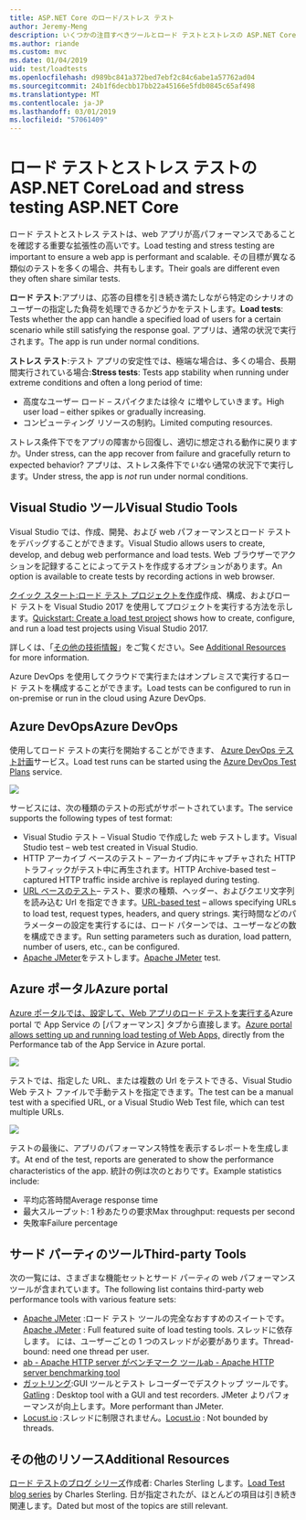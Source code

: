 ```yaml
---
title: ASP.NET Core のロード/ストレス テスト
author: Jeremy-Meng
description: いくつかの注目すべきツールとロード テストとストレスの ASP.NET Core アプリをテストするための方法について説明します。
ms.author: riande
ms.custom: mvc
ms.date: 01/04/2019
uid: test/loadtests
ms.openlocfilehash: d989bc841a372bed7ebf2c84c6abe1a57762ad04
ms.sourcegitcommit: 24b1f6decbb17bb22a45166e5fdb0845c65af498
ms.translationtype: MT
ms.contentlocale: ja-JP
ms.lasthandoff: 03/01/2019
ms.locfileid: "57061409"
---
```

# <a name="load-and-stress-testing-aspnet-core"></a><span data-ttu-id="61732-103">ロード テストとストレス テストの ASP.NET Core</span><span class="sxs-lookup"><span data-stu-id="61732-103">Load and stress testing ASP.NET Core</span></span>

<span data-ttu-id="61732-104">ロード テストとストレス テストは、web アプリが高パフォーマンスであることを確認する重要な拡張性の高いです。</span><span class="sxs-lookup"><span data-stu-id="61732-104">Load testing and stress testing are important to ensure a web app is performant and scalable.</span></span> <span data-ttu-id="61732-105">その目標が異なる類似のテストを多くの場合、共有もします。</span><span class="sxs-lookup"><span data-stu-id="61732-105">Their goals are different even they often share similar tests.</span></span>

<span data-ttu-id="61732-106">**ロード テスト**:アプリは、応答の目標を引き続き満たしながら特定のシナリオのユーザーの指定した負荷を処理できるかどうかをテストします。</span><span class="sxs-lookup"><span data-stu-id="61732-106">**Load tests**: Tests whether the app can handle a specified load of users for a certain scenario while still satisfying the response goal.</span></span> <span data-ttu-id="61732-107">アプリは、通常の状況で実行されます。</span><span class="sxs-lookup"><span data-stu-id="61732-107">The app is run under normal conditions.</span></span>

<span data-ttu-id="61732-108">**ストレス テスト**:テスト アプリの安定性では、極端な場合は、多くの場合、長期間実行されている場合:</span><span class="sxs-lookup"><span data-stu-id="61732-108">**Stress tests**: Tests app stability when running under extreme conditions and often a long period of time:</span></span>

* <span data-ttu-id="61732-109">高度なユーザー ロード – スパイクまたは徐々 に増やしていきます。</span><span class="sxs-lookup"><span data-stu-id="61732-109">High user load – either spikes or gradually increasing.</span></span>
* <span data-ttu-id="61732-110">コンピューティング リソースの制約。</span><span class="sxs-lookup"><span data-stu-id="61732-110">Limited computing resources.</span></span>  

<span data-ttu-id="61732-111">ストレス条件下でをアプリの障害から回復し、適切に想定される動作に戻りますか。</span><span class="sxs-lookup"><span data-stu-id="61732-111">Under stress, can the app recover from failure and gracefully return to expected behavior?</span></span> <span data-ttu-id="61732-112">アプリは、ストレス条件下で*いない*通常の状況下で実行します。</span><span class="sxs-lookup"><span data-stu-id="61732-112">Under stress, the app is *not* run under normal conditions.</span></span>

## <a name="visual-studio-tools"></a><span data-ttu-id="61732-113">Visual Studio ツール</span><span class="sxs-lookup"><span data-stu-id="61732-113">Visual Studio Tools</span></span>

<span data-ttu-id="61732-114">Visual Studio では、作成、開発、および web パフォーマンスとロード テストをデバッグすることができます。</span><span class="sxs-lookup"><span data-stu-id="61732-114">Visual Studio allows users to create, develop, and debug web performance and load tests.</span></span> <span data-ttu-id="61732-115">Web ブラウザーでアクションを記録することによってテストを作成するオプションがあります。</span><span class="sxs-lookup"><span data-stu-id="61732-115">An option is available to create tests by recording actions in web browser.</span></span>

<span data-ttu-id="61732-116">[クイック スタート:ロード テスト プロジェクトを作成](/visualstudio/test/quickstart-create-a-load-test-project?view=vs-2017)作成、構成、およびロード テストを Visual Studio 2017 を使用してプロジェクトを実行する方法を示します。</span><span class="sxs-lookup"><span data-stu-id="61732-116">[Quickstart: Create a load test project](/visualstudio/test/quickstart-create-a-load-test-project?view=vs-2017) shows how to create, configure, and run a load test projects using Visual Studio 2017.</span></span>

<span data-ttu-id="61732-117">詳しくは、「[その他の技術情報](#add)」をご覧ください。</span><span class="sxs-lookup"><span data-stu-id="61732-117">See [Additional Resources](#add) for more information.</span></span>

<span data-ttu-id="61732-118">Azure DevOps を使用してクラウドで実行またはオンプレミスで実行するロード テストを構成することができます。</span><span class="sxs-lookup"><span data-stu-id="61732-118">Load tests can be configured to run in on-premise or run in the cloud using Azure DevOps.</span></span>

## <a name="azure-devops"></a><span data-ttu-id="61732-119">Azure DevOps</span><span class="sxs-lookup"><span data-stu-id="61732-119">Azure DevOps</span></span>

<span data-ttu-id="61732-120">使用してロード テストの実行を開始することができます、 [Azure DevOps テスト計画](/azure/devops/test/load-test/index?view=vsts)サービス。</span><span class="sxs-lookup"><span data-stu-id="61732-120">Load test runs can be started using the [Azure DevOps Test Plans](/azure/devops/test/load-test/index?view=vsts) service.</span></span>

![](./load-tests/_static/azure-devops-load-test.png)

<span data-ttu-id="61732-121">サービスには、次の種類のテストの形式がサポートされています。</span><span class="sxs-lookup"><span data-stu-id="61732-121">The service supports the following types of test format:</span></span>

- <span data-ttu-id="61732-122">Visual Studio テスト – Visual Studio で作成した web テストします。</span><span class="sxs-lookup"><span data-stu-id="61732-122">Visual Studio test – web test created in Visual Studio.</span></span>
- <span data-ttu-id="61732-123">HTTP アーカイブ ベースのテスト – アーカイブ内にキャプチャされた HTTP トラフィックがテスト中に再生されます。</span><span class="sxs-lookup"><span data-stu-id="61732-123">HTTP Archive-based test – captured HTTP traffic inside archive is replayed during testing.</span></span>
- <span data-ttu-id="61732-124">[URL ベースのテスト](/azure/devops/test/load-test/get-started-simple-cloud-load-test?view=vsts)– テスト、要求の種類、ヘッダー、およびクエリ文字列を読み込む Url を指定できます。</span><span class="sxs-lookup"><span data-stu-id="61732-124">[URL-based test](/azure/devops/test/load-test/get-started-simple-cloud-load-test?view=vsts) – allows specifying URLs to load test, request types, headers, and query strings.</span></span> <span data-ttu-id="61732-125">実行時間などのパラメーターの設定を実行するには、ロード パターンでは、ユーザーなどの数を構成できます。</span><span class="sxs-lookup"><span data-stu-id="61732-125">Run setting parameters such as duration, load pattern, number of users, etc., can be configured.</span></span>
- <span data-ttu-id="61732-126">[Apache JMeter](https://jmeter.apache.org/)をテストします。</span><span class="sxs-lookup"><span data-stu-id="61732-126">[Apache JMeter](https://jmeter.apache.org/) test.</span></span>

## <a name="azure-portal"></a><span data-ttu-id="61732-127">Azure ポータル</span><span class="sxs-lookup"><span data-stu-id="61732-127">Azure portal</span></span>

<span data-ttu-id="61732-128">[Azure ポータルでは、設定して、Web アプリのロード テストを実行する](/azure/devops/test/load-test/app-service-web-app-performance-test?view=vsts)Azure portal で App Service の [パフォーマンス] タブから直接します。</span><span class="sxs-lookup"><span data-stu-id="61732-128">[Azure portal allows setting up and running load testing of Web Apps,](/azure/devops/test/load-test/app-service-web-app-performance-test?view=vsts) directly from the Performance tab of the App Service in Azure portal.</span></span>

![](./load-tests/_static/azure-appservice-perf-test.png)

<span data-ttu-id="61732-129">テストでは、指定した URL、または複数の Url をテストできる、Visual Studio Web テスト ファイルで手動テストを指定できます。</span><span class="sxs-lookup"><span data-stu-id="61732-129">The test can be a manual test with a specified URL, or a Visual Studio Web Test file, which can test multiple URLs.</span></span>

![](./load-tests/_static/azure-appservice-perf-test-config.png)

<span data-ttu-id="61732-130">テストの最後に、アプリのパフォーマンス特性を表示するレポートを生成します。</span><span class="sxs-lookup"><span data-stu-id="61732-130">At end of the test, reports are generated to show the performance characteristics of the app.</span></span> <span data-ttu-id="61732-131">統計の例は次のとおりです。</span><span class="sxs-lookup"><span data-stu-id="61732-131">Example statistics include:</span></span>

- <span data-ttu-id="61732-132">平均応答時間</span><span class="sxs-lookup"><span data-stu-id="61732-132">Average response time</span></span>
- <span data-ttu-id="61732-133">最大スループット: 1 秒あたりの要求</span><span class="sxs-lookup"><span data-stu-id="61732-133">Max throughput: requests per second</span></span>
- <span data-ttu-id="61732-134">失敗率</span><span class="sxs-lookup"><span data-stu-id="61732-134">Failure percentage</span></span>

## <a name="third-party-tools"></a><span data-ttu-id="61732-135">サード パーティのツール</span><span class="sxs-lookup"><span data-stu-id="61732-135">Third-party Tools</span></span>

<span data-ttu-id="61732-136">次の一覧には、さまざまな機能セットとサード パーティの web パフォーマンス ツールが含まれています。</span><span class="sxs-lookup"><span data-stu-id="61732-136">The following list contains third-party web performance tools with various feature sets:</span></span>

- <span data-ttu-id="61732-137">[Apache JMeter](https://jmeter.apache.org/) :ロード テスト ツールの完全なおすすめのスイートです。</span><span class="sxs-lookup"><span data-stu-id="61732-137">[Apache JMeter](https://jmeter.apache.org/) : Full featured suite of load testing tools.</span></span> <span data-ttu-id="61732-138">スレッドに依存します。 には、ユーザーごとの 1 つのスレッドが必要があります。</span><span class="sxs-lookup"><span data-stu-id="61732-138">Thread-bound: need one thread per user.</span></span>
- [<span data-ttu-id="61732-139">ab - Apache HTTP server がベンチマーク ツール</span><span class="sxs-lookup"><span data-stu-id="61732-139">ab - Apache HTTP server benchmarking tool</span></span>](https://httpd.apache.org/docs/2.4/programs/ab.html)
- <span data-ttu-id="61732-140">[ガットリング](https://gatling.io/):GUI ツールとテスト レコーダーでデスクトップ ツールです。</span><span class="sxs-lookup"><span data-stu-id="61732-140">[Gatling](https://gatling.io/) : Desktop tool with a GUI and test recorders.</span></span> <span data-ttu-id="61732-141">JMeter よりパフォーマンスが向上します。</span><span class="sxs-lookup"><span data-stu-id="61732-141">More performant than JMeter.</span></span>
- <span data-ttu-id="61732-142">[Locust.io](https://locust.io/) :スレッドに制限されません。</span><span class="sxs-lookup"><span data-stu-id="61732-142">[Locust.io](https://locust.io/) : Not bounded by threads.</span></span>

<a name="add"></a>
## <a name="additional-resources"></a><span data-ttu-id="61732-143">その他のリソース</span><span class="sxs-lookup"><span data-stu-id="61732-143">Additional Resources</span></span>

<span data-ttu-id="61732-144">[ロード テストのブログ シリーズ](https://blogs.msdn.microsoft.com/charles_sterling/2015/06/01/load-test-series-part-i-creating-web-performance-tests-for-a-load-test/)作成者: Charles Sterling します。</span><span class="sxs-lookup"><span data-stu-id="61732-144">[Load Test blog series](https://blogs.msdn.microsoft.com/charles_sterling/2015/06/01/load-test-series-part-i-creating-web-performance-tests-for-a-load-test/) by Charles Sterling.</span></span> <span data-ttu-id="61732-145">日が指定されたが、ほとんどの項目は引き続き関連します。</span><span class="sxs-lookup"><span data-stu-id="61732-145">Dated but most of the topics are still relevant.</span></span>
